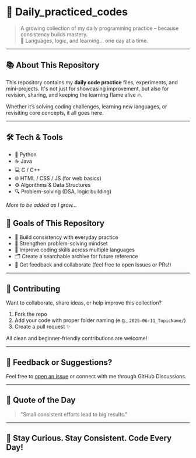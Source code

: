 # 🧠 Daily_practiced_codes

> A growing collection of my daily programming practice – because consistency builds mastery.  
> 🚀 Languages, logic, and learning... one day at a time.

---

## 📚 About This Repository

This repository contains my **daily code practice** files, experiments, and mini-projects. It's not just for showcasing improvement, but also for revision, sharing, and keeping the learning flame alive 🔥.

Whether it’s solving coding challenges, learning new languages, or revisiting core concepts, it all goes here.  

---

## 🛠️ Tech & Tools

- 🐍 Python  
- ☕ Java  
- 💻 C / C++  
- 🌐 HTML / CSS / JS (for web basics)  
- ⚙️ Algorithms & Data Structures  
- 🔍 Problem-solving (DSA, logic building)

*More to be added as I grow...*


## 🎯 Goals of This Repository

- 🔁 Build consistency with everyday practice  
- 🧠 Strengthen problem-solving mindset  
- 🌱 Improve coding skills across multiple languages  
- 🗂️ Create a searchable archive for future reference  
- 💬 Get feedback and collaborate (feel free to open Issues or PRs!)

---

## 🤝 Contributing

Want to collaborate, share ideas, or help improve this collection?

1. Fork the repo  
2. Add your code with proper folder naming (e.g., `2025-06-11_TopicName/`)  
3. Create a pull request ✨

All clean and beginner-friendly contributions are welcome!

---

## 📢 Feedback or Suggestions?

Feel free to [open an issue](https://github.com/your-username/Daily_practiced_codes/issues) or connect with me through GitHub Discussions.

---

## 🧠 Quote of the Day

> "Small consistent efforts lead to big results."

---

## 📌 Stay Curious. Stay Consistent. Code Every Day!

